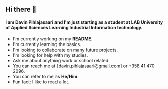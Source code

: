 ## Hi there 👋

#### I am Davin Pihlajasaari and I'm just starting as a student at LAB University of Applied Sciences Learning Industrial Information technology. 

- I'm currently working on my **README**.
- I'm currently learning the basics.
- I'm looking to collaborate on many future projects.
- I'm looking for help with my studies.
- Ask me about anything work or school related.
- You can reach me at [davin.pihlajasaari@gmail.com] or +358 41 470 2096.
- You can refer to me as **He/Him**.
- Fun fact: I like to read a lot.

